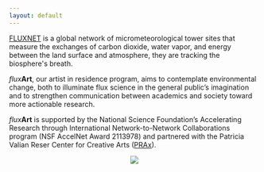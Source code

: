 ```yaml
---
layout: default
---
```


<a href = "https://fluxnet.org/">FLUXNET</a> is a global network of micrometeorological tower sites that measure the exchanges of carbon dioxide, water vapor, and energy between the land surface and atmosphere, they are tracking the biosphere's breath. 

 <i>flux</i><b>Art</b>, our artist in residence program, aims to contemplate environmental change, both to illuminate flux science in the general public’s imagination and to strengthen communication between academics and society toward more actionable research. 

<i>flux</i><b>Art</b> is supported by the National Science Foundation’s Accelerating Research through International Network-to-Network Collaborations program (NSF AccelNet Award 2113978) and partnered with the Patricia Valian Reser Center for Creative Arts (<a href = "https://prax.oregonstate.edu/">PRAx</a>). 


<figure style="text-align: center;">
  <img src="https://fluxnetart.github.io/images/logos.png">
</figure>
